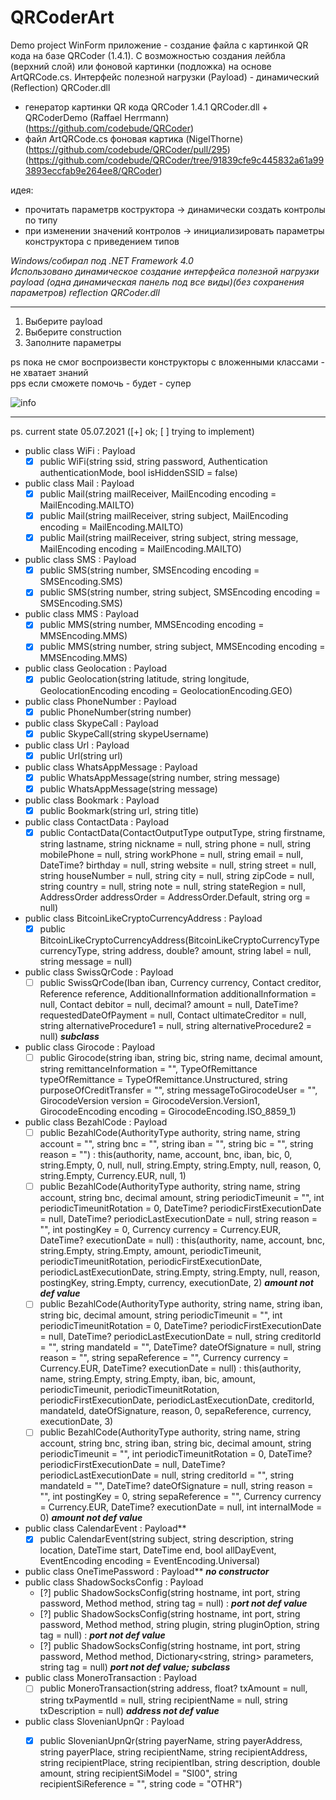 # QRCoderArt
Demo project WinForm приложение - создание файла с картинкой QR кода на базе QRCoder (1.4.1). С возможностью создания лейбла (верхний слой) или фоновой картинки (подложка) на основе ArtQRCode.cs. Интерфейс полезной нагрузки (Payload) - динамический (Reflection) QRCoder.dll 

- генератор картинки QR кода QRCoder 1.4.1 QRCoder.dll + QRCoderDemo (Raffael Herrmann)
  (https://github.com/codebude/QRCoder) 
- файл ArtQRCode.cs фоновая картика (NigelThorne)
  (https://github.com/codebude/QRCoder/pull/295)
  (https://github.com/codebude/QRCoder/tree/91839cfe9c445832a61a993893eccfab9e264ee8/QRCoder) 

идея: 
- прочитать параметрв коструктора -> динамически создать контролы по типу
- при изменении значений контролов -> инициализировать параметры конструктора с приведением типов

_Windows/собирал под  .NET Framework 4.0_  
_Использовано динамическое создание интерфейса полезной нагрузки payload (одна динамическая панель под все виды)(без сохранения параметров) reflection QRCoder.dll_
***
1. Выберите payload  
2. Выберите construction
3. Заполните параметры  

ps
пока не смог воспроизвести конструкторы с вложенными классами - не хватает знаний <br>
pps
если сможете помочь - будет - супер
  
![info](https://user-images.githubusercontent.com/16114000/124353245-17b01280-dc0e-11eb-8c93-0678d0f841b6.png)

***
ps.
current state 05.07.2021 ([+] ok; [ ] trying to implement)

- public class WiFi : Payload
    - [x] public WiFi(string ssid, string password, Authentication authenticationMode, bool isHiddenSSID = false)
- public class Mail : Payload
    - [x] public Mail(string mailReceiver, MailEncoding encoding = MailEncoding.MAILTO)
    - [x] public Mail(string mailReceiver, string subject, MailEncoding encoding = MailEncoding.MAILTO)
    - [x] public Mail(string mailReceiver, string subject, string message, MailEncoding encoding = MailEncoding.MAILTO)
- public class SMS : Payload
    - [x] public SMS(string number, SMSEncoding encoding = SMSEncoding.SMS)
    - [x] public SMS(string number, string subject, SMSEncoding encoding = SMSEncoding.SMS)
- public class MMS : Payload
    - [x] public MMS(string number, MMSEncoding encoding = MMSEncoding.MMS)
    - [x] public MMS(string number, string subject, MMSEncoding encoding = MMSEncoding.MMS)
- public class Geolocation : Payload
    - [x] public Geolocation(string latitude, string longitude, GeolocationEncoding encoding = GeolocationEncoding.GEO)
- public class PhoneNumber : Payload
    - [x] public PhoneNumber(string number)
- public class SkypeCall : Payload
    - [x] public SkypeCall(string skypeUsername)
- public class Url : Payload
    - [x] public Url(string url)
- public class WhatsAppMessage : Payload
    - [x] public WhatsAppMessage(string number, string message)
    - [x] public WhatsAppMessage(string message)
- public class Bookmark : Payload
    - [x] public Bookmark(string url, string title)
- public class ContactData : Payload
    - [x] public ContactData(ContactOutputType outputType, string firstname, string lastname, string nickname = null, string phone = null, string mobilePhone = null, string workPhone = null, string email = null, DateTime? birthday = null, string website = null, string street = null, string houseNumber = null, string city = null, string zipCode = null, string country = null, string note = null, string stateRegion = null, AddressOrder addressOrder = AddressOrder.Default, string org = null)
- public class BitcoinLikeCryptoCurrencyAddress : Payload
    - [x] public BitcoinLikeCryptoCurrencyAddress(BitcoinLikeCryptoCurrencyType currencyType, string address, double? amount, string label = null, string message = null)
- public class SwissQrCode : Payload 
    - [ ] public SwissQrCode(Iban iban, Currency currency, Contact creditor, Reference reference, AdditionalInformation additionalInformation = null, Contact debitor = null, decimal? amount = null, DateTime? requestedDateOfPayment = null, Contact ultimateCreditor = null, string alternativeProcedure1 = null, string alternativeProcedure2 = null)
***subclass***
- public class Girocode : Payload
    - [ ] public Girocode(string iban, string bic, string name, decimal amount, string remittanceInformation = "", TypeOfRemittance typeOfRemittance = TypeOfRemittance.Unstructured, string purposeOfCreditTransfer = "", string messageToGirocodeUser = "", GirocodeVersion version = GirocodeVersion.Version1, GirocodeEncoding encoding = GirocodeEncoding.ISO_8859_1)
- public class BezahlCode : Payload
    - [ ] public BezahlCode(AuthorityType authority, string name, string account = "", string bnc = "", string iban = "", string bic = "", string reason = "") : this(authority, name, account, bnc, iban, bic, 0, string.Empty, 0, null, null, string.Empty, string.Empty, null, reason, 0, string.Empty, Currency.EUR, null, 1)
    - [ ] public BezahlCode(AuthorityType authority, string name, string account, string bnc, decimal amount, string periodicTimeunit = "", int periodicTimeunitRotation = 0, DateTime? periodicFirstExecutionDate = null, DateTime? periodicLastExecutionDate = null, string reason = "", int postingKey = 0, Currency currency = Currency.EUR, DateTime? executionDate = null) : this(authority, name, account, bnc, string.Empty, string.Empty, amount, periodicTimeunit, periodicTimeunitRotation, periodicFirstExecutionDate, periodicLastExecutionDate, string.Empty, string.Empty, null, reason, postingKey, string.Empty, currency, executionDate, 2)
***amount not def value***
    - [ ] public BezahlCode(AuthorityType authority, string name, string iban, string bic, decimal amount, string periodicTimeunit = "", int periodicTimeunitRotation = 0, DateTime? periodicFirstExecutionDate = null, DateTime? periodicLastExecutionDate = null, string creditorId = "", string mandateId = "", DateTime? dateOfSignature = null, string reason = "", string sepaReference = "", Currency currency = Currency.EUR, DateTime? executionDate = null) : this(authority, name, string.Empty, string.Empty, iban, bic, amount, periodicTimeunit, periodicTimeunitRotation, periodicFirstExecutionDate, periodicLastExecutionDate, creditorId, mandateId, dateOfSignature, reason, 0, sepaReference, currency, executionDate, 3)
    - [ ] public BezahlCode(AuthorityType authority, string name, string account, string bnc, string iban, string bic, decimal amount, string periodicTimeunit = "", int periodicTimeunitRotation = 0, DateTime? periodicFirstExecutionDate = null, DateTime? periodicLastExecutionDate = null, string creditorId = "", string mandateId = "", DateTime? dateOfSignature = null, string reason = "", int postingKey = 0, string sepaReference = "", Currency currency = Currency.EUR, DateTime? executionDate = null, int internalMode = 0)
***amount not def value***
- public class CalendarEvent : Payload**
    - [x] public CalendarEvent(string subject, string description, string location, DateTime start, DateTime end, bool allDayEvent, EventEncoding encoding = EventEncoding.Universal)
- public class OneTimePassword : Payload**
***no constructor***
- public class ShadowSocksConfig : Payload
    - [?] public ShadowSocksConfig(string hostname, int port, string password, Method method, string tag = null) :
***port not def value***
    - [?] public ShadowSocksConfig(string hostname, int port, string password, Method method, string plugin, string pluginOption, string tag = null) :
***port not def value***
    - [?] public ShadowSocksConfig(string hostname, int port, string password, Method method, Dictionary<string, string> parameters, string tag = null)
***port not def value; subclass***
- public class MoneroTransaction : Payload
    - [ ] public MoneroTransaction(string address, float? txAmount = null, string txPaymentId = null, string recipientName = null, string txDescription = null)
***address not def value***
- public class SlovenianUpnQr : Payload
    - [x] public SlovenianUpnQr(string payerName, string payerAddress, string payerPlace, string recipientName, string recipientAddress, string recipientPlace, string recipientIban, string description, double amount, string recipientSiModel = "SI00", string recipientSiReference = "", string code = "OTHR") 








